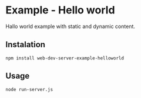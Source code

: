 # Example - Hello world

Hallo world example with static and dynamic content.

## Instalation
```shell
npm install web-dev-server-example-helloworld
```

## Usage
```shell
node run-server.js
```
